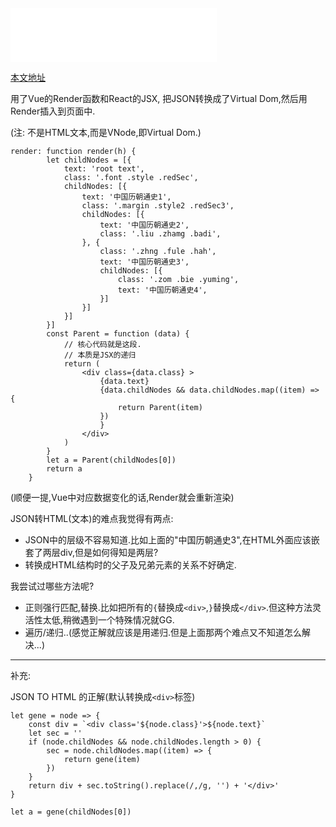<iframe frameborder="no" border="0" marginwidth="0" marginheight="0" width=330 height=86 src="//music.163.com/outchain/player?type=2&id=28660006&auto=0&height=66"></iframe>

[本文地址](http://linshuirong.cn/dist/#/blog/5930f2497f59ed0b9b34bb20)

用了Vue的Render函数和React的JSX, 把JSON转换成了Virtual Dom,然后用Render插入到页面中.

(注: 不是HTML文本,而是VNode,即Virtual Dom.)

    render: function render(h) {
            let childNodes = [{
                text: 'root text',
                class: '.font .style .redSec',
                childNodes: [{
                    text: '中国历朝通史1',
                    class: '.margin .style2 .redSec3',
                    childNodes: [{
                        text: '中国历朝通史2',
                        class: '.liu .zhamg .badi',
                    }, {
                        class: '.zhng .fule .hah',
                        text: '中国历朝通史3',
                        childNodes: [{
                            class: '.zom .bie .yuming',
                            text: '中国历朝通史4',
                        }]
                    }]
                }]
            }]
            const Parent = function (data) {
    			// 核心代码就是这段.
    			// 本质是JSX的递归
                return (
                    <div class={data.class} >
                        {data.text}
                        {data.childNodes && data.childNodes.map((item) => {
                            return Parent(item)
                        })
                        }
                    </div>
                )
            }
            let a = Parent(childNodes[0])
            return a
        }

(顺便一提,Vue中对应数据变化的话,Render就会重新渲染)



JSON转HTML(文本)的难点我觉得有两点:

- JSON中的层级不容易知道.比如上面的"中国历朝通史3",在HTML外面应该嵌套了两层div,但是如何得知是两层?
- 转换成HTML结构时的父子及兄弟元素的关系不好确定.

我尝试过哪些方法呢?

- 正则强行匹配,替换.比如把所有的`{`替换成`<div>`,`}`替换成`</div>`.但这种方法灵活性太低,稍微遇到一个特殊情况就GG.
- 遍历/递归..(感觉正解就应该是用递归.但是上面那两个难点又不知道怎么解决...)

---

补充:

JSON TO HTML 的正解(默认转换成`<div>`标签)
```
let gene = node => {
    const div = `<div class='${node.class}'>${node.text}`
    let sec = ''
    if (node.childNodes && node.childNodes.length > 0) {
        sec = node.childNodes.map((item) => {
            return gene(item)
        })
    }
    return div + sec.toString().replace(/,/g, '') + '</div>'
}

let a = gene(childNodes[0])
```

